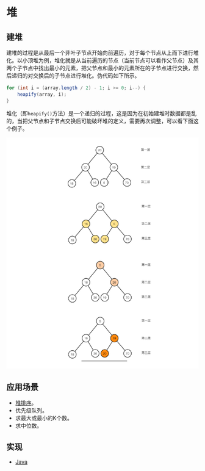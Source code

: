 # 堆

## 建堆

建堆的过程是从最后一个非叶子节点开始向前遍历，对于每个节点从上而下进行堆化。以小顶堆为例，堆化就是从当前遍历的节点（当前节点可以看作父节点）及其两个子节点中找出最小的元素，把父节点和最小的元素所在的子节点进行交换，然后递归的对交换后的子节点进行堆化。伪代码如下所示。

```java
for (int i = (array.length / 2) - 1; i >= 0; i--) {
    heapify(array, i);
}
```

堆化（即`heapify()`方法）是一个递归的过程，这是因为在初始建堆时数据都是乱的，当把父节点和子节点交换后可能破坏堆的定义，需要再次调整，可以看下面这个例子。

![](resources/heap_1.png)

## 应用场景

- [堆排序](https://github.com/pojozhang/playground/blob/master/problems/algorithm/heap-sort.md)。
- 优先级队列。
- 求最大或最小的K个数。
- 求中位数。

## 实现

- [Java](https://github.com/pojozhang/playground/blob/master/solutions/java/src/main/java/playground/structure/Heap.java)

